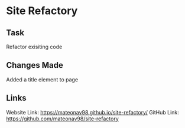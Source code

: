 # Site Refactory

## Task
Refactor exisiting code

## Changes Made
Added a title element to page

## Links
Website Link: https://mateonav98.github.io/site-refactory/
GitHub Link: https://github.com/mateonav98/site-refactory
